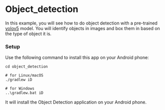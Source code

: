 # Object_detection

In this example, you will see how to do object detection with a pre-trained 
[yolov5](https://github.com/ultralytics/yolov5) model. You
will identify objects in images and box them in based on the type of object it is.

### Setup
Use the following command to install this app on your Android phone:

```
cd object_detection

# for Linux/macOS
./gradlew iD

# for Windows
..\gradlew.bat iD
```

It will install the Object Detection application on your Android phone.
